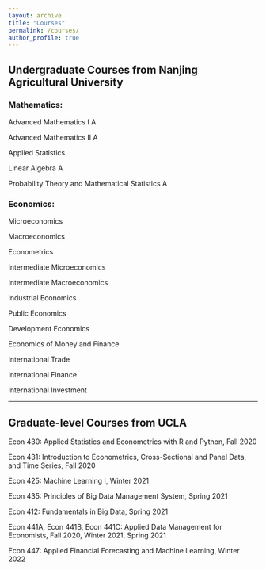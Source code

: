 ```yaml
---
layout: archive
title: "Courses"
permalink: /courses/
author_profile: true
---
```


## Undergraduate Courses from Nanjing Agricultural University

### Mathematics:
Advanced Mathematics I A

Advanced Mathematics II A

Applied Statistics

Linear Algebra A

Probability Theory and Mathematical Statistics A


### Economics:
Microeconomics

Macroeconomics

Econometrics

Intermediate Microeconomics

Intermediate Macroeconomics

Industrial Economics

Public Economics

Development Economics

Economics of Money and Finance

International Trade

International Finance

International Investment

---

## Graduate-level Courses from UCLA
Econ 430: Applied Statistics and Econometrics with R and Python, Fall 2020

Econ 431: Introduction to Econometrics, Cross-Sectional and Panel Data, and Time Series, Fall 2020

Econ 425: Machine Learning I, Winter 2021

Econ 435: Principles of Big Data Management System, Spring 2021

Econ 412: Fundamentals in Big Data, Spring 2021

Econ 441A, Econ 441B, Econ 441C: Applied Data Management for Economists, Fall 2020, Winter 2021, Spring 2021

Econ 447: Applied Financial Forecasting and Machine Learning, Winter 2022

